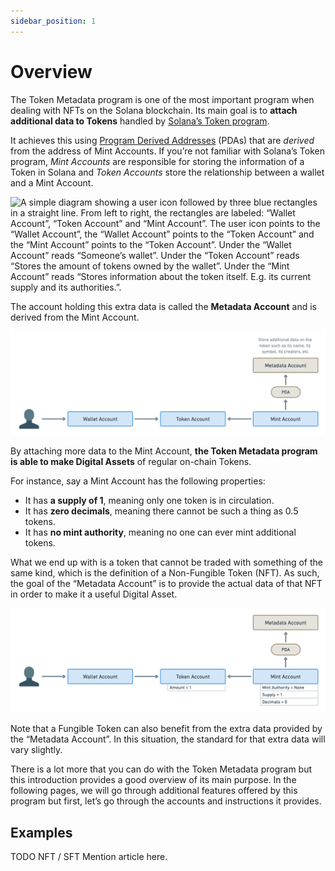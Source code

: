 ```yaml
---
sidebar_position: 1
---
```


# Overview

The Token Metadata program is one of the most important program when dealing with NFTs on the Solana blockchain. Its main goal is to **attach additional data to Tokens** handled by [Solana’s Token program](https://spl.solana.com/token).

It achieves this using [Program Derived Addresses](https://docs.solana.com/developing/programming-model/calling-between-programs#program-derived-addresses) (PDAs) that are _derived_ from the address of Mint Accounts. If you’re not familiar with Solana’s Token program, _Mint Accounts_ are responsible for storing the information of a Token in Solana and _Token Accounts_ store the relationship between a wallet and a Mint Account.

![A simple diagram showing a user icon followed by three blue rectangles in a straight line. From left to right, the rectangles are labeled: “Wallet Account”, “Token Account” and “Mint Account”. The user icon points to the “Wallet Account”, the “Wallet Account” points to the “Token Account” and the “Mint Account” points to the “Token Account”. Under the “Wallet Account” reads “Someone’s wallet”. Under the “Token Account” reads “Stores the amount of tokens owned by the wallet”. Under the “Mint Account” reads “Stores information about the token itself. E.g. its current supply and its authorities.”.](./assets/Token-Metadata-Intro-1.png)

The account holding this extra data is called the **Metadata Account** and is derived from the Mint Account.

![Same as previous diagram but with a new “Metadata Account” brown rectangle and a new “PDA” brown pill. The “Mint Account” points upwards to the “PDA” pill which also points upwards to the “Metadata Account” rectangle. Above “Metadata Account” reads “Store additional data on the token such as its name, its symbol, its creators, etc.”.](./assets/Token-Metadata-Intro-2.png)

By attaching more data to the Mint Account, **the Token Metadata program is able to make Digital Assets** of regular on-chain Tokens.

For instance, say a Mint Account has the following properties:

- It has **a supply of 1**, meaning only one token is in circulation.
- It has **zero decimals**, meaning there cannot be such a thing as 0.5 tokens.
- It has **no mint authority**, meaning no one can ever mint additional tokens.

What we end up with is a token that cannot be traded with something of the same kind, which is the definition of a Non-Fungible Token (NFT). As such, the goal of the “Metadata Account” is to provide the actual data of that NFT in order to make it a useful Digital Asset.

![Same as previous diagram but without the subtexts next to the Rectangles. Instead, we add small white rectangles under the blue rectangles to represent their data. Under the “Token Account” rectangle, we have the following data: “Amount = 1”. Under the “Mint Account” rectangle, we have the following data: “Mint Authority = None”, “Supply = 1” and “Decimals = 0”.](./assets/Token-Metadata-Intro-3.png)

Note that a Fungible Token can also benefit from the extra data provided by the “Metadata Account”. In this situation, the standard for that extra data will vary slightly.

There is a lot more that you can do with the Token Metadata program but this introduction provides a good overview of its main purpose. In the following pages, we will go through additional features offered by this program but first, let’s go through the accounts and instructions it provides.

## Examples

TODO NFT / SFT Mention article here.
